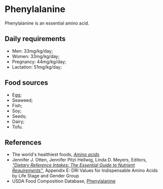 # Phenylalanine
Phenylalanine is an essential amino acid.

## Daily requirements
- Men: 33mg/kg/day;
- Women: 33mg/kg/day;
- Pregnancy: 44mg/kg/day;
- Lactation: 51mg/kg/day;

## Food sources
- Egg;
- Seaweed;
- Fish;
- Soy;
- Seeds;
- Dairy;
- Tofu.

## References
- The world's healthiest foods, [_Amino acids_](http://www.whfoods.com/genpage.php?tname=nutrient&dbid=129)
- Jennifer J. Otten, Jennifer Pitzi Hellwig, Linda D. Meyers, Editors, [_"Dietary Reference Intakes: The Essential Guide to Nutrient Requirements"_](https://www.amazon.com/Dietary-Reference-Intakes-Essential-Requirements/dp/0309157420), Appendix E: DRI Values for Indispensable Amino Acids by Life Stage and Gender Group
- USDA Food Composition Database, [Phenylalanine](https://ndb.nal.usda.gov/ndb/nutrients/report/nutrientsfrm?max=25&offset=0&totCount=0&nutrient1=508&nutrient2=&nutrient3=&subset=0&sort=c&measureby=g)